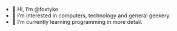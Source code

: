 - 👋 Hi, I’m @foxtyke
- 👀 I’m interested in computers, technology and general geekery.
- 🌱 I’m currently learning programming in more detail.

<!---
foxtyke/foxtyke is a ✨ special ✨ repository because its `README.md` (this file) appears on your GitHub profile.
You can click the Preview link to take a look at your changes.
--->

